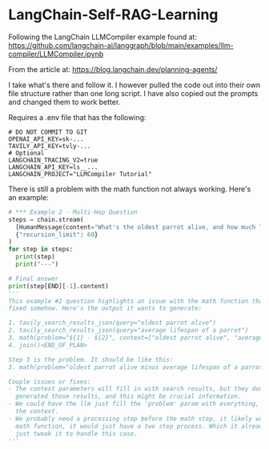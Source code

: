 # LangChain-Self-RAG-Learning
Following the LangChain LLMCompiler example found at: https://github.com/langchain-ai/langgraph/blob/main/examples/llm-compiler/LLMCompiler.ipynb

From the article at: https://blog.langchain.dev/planning-agents/

I take what's there and follow it. I however pulled the code out into their own file
structure rather than one long script. I have also copied out the prompts and changed
them to work better.

Requires a .env file that has the following:
```
# DO NOT COMMIT TO GIT
OPENAI_API_KEY=sk-...
TAVILY_API_KEY=tvly-...
# Optional
LANGCHAIN_TRACING_V2=true
LANGCHAIN_API_KEY=ls__...
LANGCHAIN_PROJECT="LLMCompiler Tutorial"
```


There is still a problem with the math function not always working. Here's an example:
```python
# *** Example 2 - Multi-Hop Question
steps = chain.stream(
  [HumanMessage(content="What's the oldest parrot alive, and how much longer is that than the average?")],
  {"recursion_limit": 60}
)
for step in steps:
  print(step)
  print("---")

# Final answer
print(step[END][-1].content)
'''
This example #2 question highlights an issue with the math function that needs to be
fixed somehow. Here's the output it wants to generate:

1. tavily_search_results_json(query="oldest parrot alive")
2. tavily_search_results_json(query="average lifespan of a parrot")
3. math(problem="${1} - ${2}", context=["oldest parrot alive", "average lifespan of a parrot"])
4. join()<END_OF_PLAN>

Step 3 is the problem. It should be like this:
3. math(problem="oldest parrot alive minus average lifespan of a parrot", context=[${1},${2}])

Couple issues or fixes:
- The context parameters will fill in with search results, but they don't say what query
  generated those results, and this might be crucial information.
- We could have the llm just fill the 'problem' param with everything, the query and
  the context.
- We probably need a processing step before the math step, it likely would be part of
  math function, it would just have a two step process. Which it already has, so maybe
  just tweak it to handle this case.
'''

```